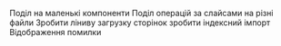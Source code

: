 Поділ на маленькі компоненти
Поділ операцій за слайсами на різні файли
Зробити ліниву загрузку сторінок
зробити індексний імпорт
Відображення помилки